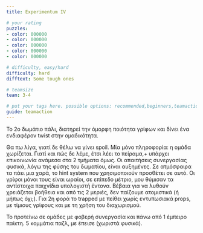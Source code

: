 ```yaml
---
title: Experimentum IV

# your rating
puzzles:
- color: 000000
- color: 000000
- color: 000000
- color: 000000
- color: 000000

# difficulty, easy/hard
difficulty: hard
difftext: Some tough ones

# teamsize
team: 3-4

# put your tags here. possible options: recommended,beginners,teamaction
guide: teamaction
---
```


Το 2ο δωμάτιο πάλι, διατηρεί την όμορφη ποιότητα γρίφων και δίνει ένα ενδιαφέρον twist στην ομαδικότητα.

Θα πω λίγα, γιατί δε θέλω να γίνει spoil. Μία μόνο πληροφορία: η ομάδα χωρίζεται. Γιατί και πώς δε λέμε, έτσι λέει το πείραμα,+
υπάρχει επικοινωνία ανάμεσα στα 2 τμήματα όμως. Οι απαιτήσεις συνεργασίας φυσικά, λόγω της φύσης του δωματίου, είναι αυξημένες.
Σε ατμόσφαιρα τα πάει μια χαρά, το hint system  που χρησιμοποιούν προσθέτει σε αυτό. Οι γρίφοι μόνοι τους είναι ωραίοι,
 σε επίπεδο μέτριο, μου θύμισαν τα αντίστοιχα παιχνίδια υπολογιστή έντονα. Βέβαια για να λυθούν χρειάζεται βοήθεια και από τις 2 μεριές,
 δεν παίζουμε ατομιστικά (ή μήπως όχι;). Για 2η φορά το trapped με πείθει χωρίς εντυπωσιακά props, με τίμιους γρίφους και με τη χρήση του διαχωρισμού.

 Το προτείνω σε ομάδες με φοβερή συνεργασία και πάνω από 1 έμπειρο παίκτη. 5 κομμάτια παζλ, με έπεισε (χωριστά φυσικά).